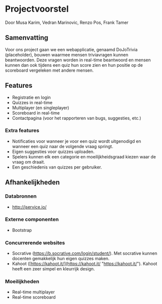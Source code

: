 ﻿# Projectvoorstel
Door Musa Karim, Vedran Marinovic, Renzo Pos, Frank Tamer
## Samenvatting
Voor ons project gaan we een webapplicatie, genaamd  DoJoTrivia (placeholder), bouwen waarmee mensen triviavragen kunnen beantwoorden. Deze vragen worden  in real-time beantwoord en mensen kunnen dan ook tijdens een quiz hun score zien en hun  positie op de scoreboard vergeleken met andere mensen.

## Features
- Registratie en login
- Quizzes in real-time
- Multiplayer (en singleplayer)
- Scoreboard in real-time
-  Contactpagina  (voor het rapporteren van bugs, suggesties, etc.)

### Extra features
- Notificaties voor wanneer je voor een quiz wordt uitgenodigd en wanneer een quiz  naar de volgende vraag springt.
- Eigen suggesties voor quizzes uploaden.
- Spelers kunnen elk een categorie en moeilijkheidsgraad kiezen waar de vraag om draait.
- Een geschiedenis van quizzes per gebruiker.

## Afhankelijkheden

### Databronnen
- http://jservice.io/
### Externe componenten
- Bootstrap

### Concurrerende  websites
- Socrative (https://b.socrative.com/login/student/). Met socrative kunnen docenten gemakkelijk hun eigen quizzes maken.
- Kahoot ([https://kahoot.it/](https://kahoot.it/ "https://kahoot.it/"). Kahoot heeft een zeer simpel en kleurrijk design.

### Moeilijkheden
- Real-time multiplayer
- Real-time scoreboard


